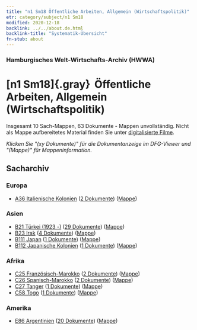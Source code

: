 ```yaml
---
title: "n1 Sm18 Öffentliche Arbeiten, Allgemein (Wirtschaftspolitik)"
etr: category/subject/n1 Sm18
modified: 2020-12-18
backlink: ../../about.de.html
backlink-title: "Systematik-Übersicht"
fn-stub: about
---
```


### Hamburgisches Welt-Wirtschafts-Archiv (HWWA)
# [n1 Sm18]{.gray}&#8201; Öffentliche Arbeiten, Allgemein (Wirtschaftspolitik)&#160; 




Insgesamt 10 Sach-Mappen, 63 Dokumente - Mappen unvollständig.
Nicht als Mappe aufbereitetes Material finden Sie unter [digitalisierte Filme](/film/h1_sh).

_Klicken Sie "(xy Dokumente)" für die Dokumentanzeige im DFG-Viewer und "(Mappe)" für Mappeninformation._

## Sacharchiv




### Europa

- [A36 Italienische Kolonien](../../../geo/about.de.html#A36) (<a href="https://dfg-viewer.de/show/?tx_dlf[id]=https://pm20.zbw.eu/mets/sh/1410xx/141012/1449xx/144951/public.mets.de.xml" target="_blank">2 Dokumente</a>) ([Mappe](http://purl.org/pressemappe20/folder/sh/141012,144951))

### Asien

- [B21 Türkei (1923 -)](../../../geo/about.de.html#B21) (<a href="https://dfg-viewer.de/show/?tx_dlf[id]=https://pm20.zbw.eu/mets/sh/1411xx/141111/1449xx/144951/public.mets.de.xml" target="_blank">29 Dokumente</a>) ([Mappe](http://purl.org/pressemappe20/folder/sh/141111,144951))
- [B23 Irak](../../../geo/about.de.html#B23) (<a href="https://dfg-viewer.de/show/?tx_dlf[id]=https://pm20.zbw.eu/mets/sh/1411xx/141113/1449xx/144951/public.mets.de.xml" target="_blank">4 Dokumente</a>) ([Mappe](http://purl.org/pressemappe20/folder/sh/141113,144951))
- [B111 Japan](../../../geo/about.de.html#B111) (<a href="https://dfg-viewer.de/show/?tx_dlf[id]=https://pm20.zbw.eu/mets/sh/1412xx/141272/1449xx/144951/public.mets.de.xml" target="_blank">1 Dokumente</a>) ([Mappe](http://purl.org/pressemappe20/folder/sh/141272,144951))
- [B112 Japanische Kolonien](../../../geo/about.de.html#B112) (<a href="https://dfg-viewer.de/show/?tx_dlf[id]=https://pm20.zbw.eu/mets/sh/1412xx/141273/1449xx/144951/public.mets.de.xml" target="_blank">1 Dokumente</a>) ([Mappe](http://purl.org/pressemappe20/folder/sh/141273,144951))

### Afrika

- [C25 Französisch-Marokko](../../../geo/about.de.html#C25) (<a href="https://dfg-viewer.de/show/?tx_dlf[id]=https://pm20.zbw.eu/mets/sh/1413xx/141358/1449xx/144951/public.mets.de.xml" target="_blank">2 Dokumente</a>) ([Mappe](http://purl.org/pressemappe20/folder/sh/141358,144951))
- [C26 Spanisch-Marokko](../../../geo/about.de.html#C26) (<a href="https://dfg-viewer.de/show/?tx_dlf[id]=https://pm20.zbw.eu/mets/sh/1413xx/141359/1449xx/144951/public.mets.de.xml" target="_blank">2 Dokumente</a>) ([Mappe](http://purl.org/pressemappe20/folder/sh/141359,144951))
- [C27 Tanger](../../../geo/about.de.html#C27) (<a href="https://dfg-viewer.de/show/?tx_dlf[id]=https://pm20.zbw.eu/mets/sh/1413xx/141360/1449xx/144951/public.mets.de.xml" target="_blank">1 Dokumente</a>) ([Mappe](http://purl.org/pressemappe20/folder/sh/141360,144951))
- [C58 Togo](../../../geo/about.de.html#C58) (<a href="https://dfg-viewer.de/show/?tx_dlf[id]=https://pm20.zbw.eu/mets/sh/1414xx/141408/1449xx/144951/public.mets.de.xml" target="_blank">1 Dokumente</a>) ([Mappe](http://purl.org/pressemappe20/folder/sh/141408,144951))

### Amerika

- [E86 Argentinien](../../../geo/about.de.html#E86) (<a href="https://dfg-viewer.de/show/?tx_dlf[id]=https://pm20.zbw.eu/mets/sh/1416xx/141692/1449xx/144951/public.mets.de.xml" target="_blank">20 Dokumente</a>) ([Mappe](http://purl.org/pressemappe20/folder/sh/141692,144951))


